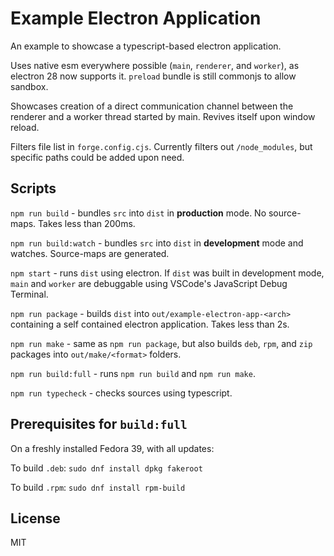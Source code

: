 # Example Electron Application

An example to showcase a typescript-based electron application.

Uses native esm everywhere possible (`main`, `renderer`, and `worker`), as electron 28 now supports it. `preload` bundle is still commonjs to allow sandbox.

Showcases creation of a direct communication channel between the renderer and a worker thread started by main. Revives itself upon window reload.

Filters file list in `forge.config.cjs`. Currently filters out `/node_modules`, but specific paths could be added upon need.

## Scripts

`npm run build` - bundles `src` into `dist` in **production** mode. No source-maps. Takes less than 200ms.

`npm run build:watch` - bundles `src` into `dist` in **development** mode and watches. Source-maps are generated.

`npm start` - runs `dist` using electron. If `dist` was built in development mode, `main` and `worker` are debuggable using VSCode's JavaScript Debug Terminal.

`npm run package` - builds `dist` into `out/example-electron-app-<arch>` containing a self contained electron application. Takes less than 2s.

`npm run make` - same as `npm run package`, but also builds `deb`, `rpm`, and `zip` packages into `out/make/<format>` folders.

`npm run build:full` - runs `npm run build` and `npm run make`.

`npm run typecheck` - checks sources using typescript.

## Prerequisites for `build:full`

On a freshly installed Fedora 39, with all updates:

To build `.deb`:
`sudo dnf install dpkg fakeroot`

To build `.rpm`:
`sudo dnf install rpm-build`

## License

MIT
